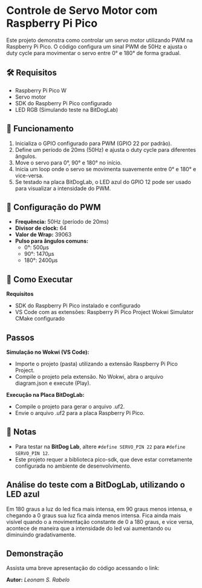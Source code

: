 # Controle de Servo Motor com Raspberry Pi Pico

Este projeto demonstra como controlar um servo motor utilizando PWM na Raspberry Pi Pico. O código configura um sinal PWM de 50Hz e ajusta o duty cycle para movimentar o servo entre 0° e 180° de forma gradual.

## 🛠 Requisitos
- Raspberry Pi Pico W
- Servo motor
- SDK do Raspberry Pi Pico configurado
- LED RGB (Simulando teste na BitDogLab)

## 📜 Funcionamento
1. Inicializa o GPIO configurado para PWM (GPIO 22 por padrão).
2. Define um período de 20ms (50Hz) e ajusta o duty cycle para diferentes ângulos.
3. Move o servo para 0°, 90° e 180° no início.
4. Inicia um loop onde o servo se movimenta suavemente entre 0° e 180° e vice-versa.
5. Se testado na placa BitDogLab, o LED azul do GPIO 12 pode ser usado para visualizar a intensidade do PWM.

## 🔧 Configuração do PWM
- **Frequência:** 50Hz (período de 20ms)
- **Divisor de clock:** 64
- **Valor de Wrap:** 39063
- **Pulso para ângulos comuns:**
  - 0°: 500µs
  - 90°: 1470µs
  - 180°: 2400µs

## 🚀 Como Executar

**Requisitos**
- SDK do Raspberry Pi Pico instalado e configurado
- VS Code com as extensões:
Raspberry Pi Pico Project
Wokwi Simulator
CMake configurado

## Passos
**Simulação no Wokwi (VS Code):**
- Importe o projeto (pasta) utilizando a extensão Raspberry Pi Pico Project.
- Compile o projeto pela extensão.
No Wokwi, abra o arquivo diagram.json e execute (Play).

**Execução na Placa BitDogLab:**
- Compile o projeto para gerar o arquivo .uf2.
- Envie o arquivo .uf2 para a placa Raspberry Pi Pico.

## 📌 Notas
- Para testar na **BitDog Lab**, altere `#define SERVO_PIN 22` para `#define SERVO_PIN 12`.
- Este projeto requer a biblioteca pico-sdk, que deve estar corretamente configurada no ambiente de desenvolvimento.

## Análise do teste com a BitDogLab, utilizando o LED azul
Em 180 graus a luz do led fica mais intensa, em 90 graus menos intensa, e chegando a 0 graus sua luz fica ainda menos intensa. Fica ainda mais visível quando o a movimentação constante de 0 a 180 graus, e vice versa, acontece de maneira que a intensidade do led vai aumentando ou diminuindo gradativamente.

## Demonstração

Assista uma breve apresentação do código acessando o link: 

**Autor:** *Leonam S. Rabelo*